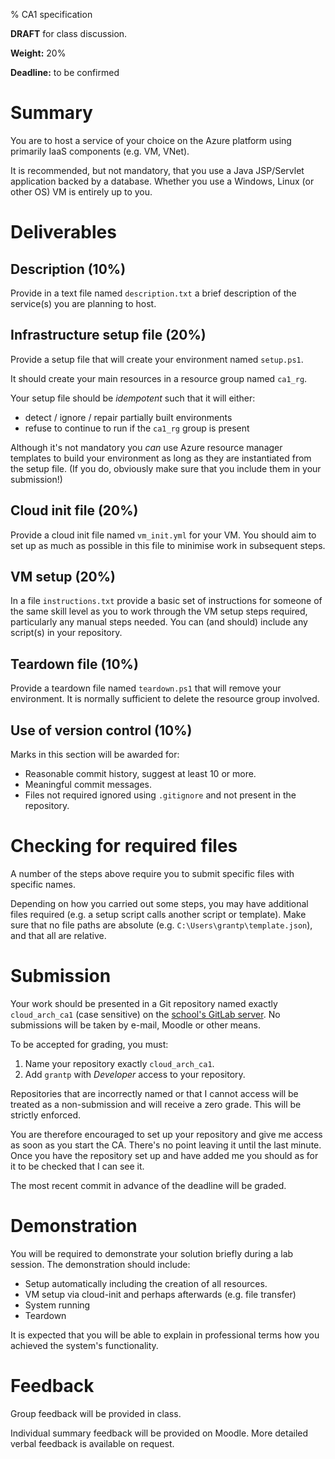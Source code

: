 % CA1 specification

**DRAFT** for class discussion. 

**Weight:** 20%

**Deadline:** to be confirmed

# Summary

You are to host a service of your choice on the Azure platform using primarily IaaS components (e.g. VM, VNet).

It is recommended, but not mandatory, that you use a Java JSP/Servlet application backed by a database.
Whether you use a Windows, Linux (or other OS) VM is entirely up to you.

# Deliverables

## Description (10%)

Provide in a text file named `description.txt` a brief description of the service(s) you are planning to host.


## Infrastructure setup file (20%)

Provide a setup file that will create your environment named `setup.ps1`. 

It should create your main resources in a resource group named `ca1_rg`. 

Your setup file should be *idempotent* such that it will either:

- detect / ignore / repair partially built environments
- refuse to continue to run if the `ca1_rg` group is present

Although it's not mandatory you *can* use Azure resource manager templates to build your environment as long as they are instantiated from the setup file.
(If you do, obviously make sure that you include them in your submission!)


## Cloud init file (20%)

Provide a cloud init file named `vm_init.yml` for your VM.
You should aim to set up as much as possible in this file to minimise work in subsequent steps.


## VM setup (20%)

In a file `instructions.txt` provide a basic set of instructions for someone of the same skill level as you to work through the VM setup steps required, particularly any manual steps needed.
You can (and should) include any script(s) in your repository.


## Teardown file (10%)

Provide a teardown file named `teardown.ps1` that will remove your environment.
It is normally sufficient to delete the resource group involved.


## Use of version control (10%)

Marks in this section will be awarded for:

- Reasonable commit history, suggest at least 10 or more.
- Meaningful commit messages.
- Files not required ignored using `.gitignore` and not present in the repository.


# Checking for required files

A number of the steps above require you to submit specific files with specific names.

Depending on how you carried out some steps, you may have additional files required (e.g. a setup script calls another script or template).
Make sure that no file paths are absolute (e.g. `C:\Users\grantp\template.json`), and that all are relative.


# Submission

Your work should be presented in a Git repository named exactly `cloud_arch_ca1` (case sensitive) on the [school's GitLab server](https://gitlab.comp.dkit.ie/).
No submissions will be taken by e-mail, Moodle or other means.

To be accepted for grading, you must:

1. Name your repository exactly `cloud_arch_ca1`.
2. Add `grantp` with *Developer* access to your repository.

Repositories that are incorrectly named or that I cannot access will be treated as a non-submission and will receive a zero grade.
This will be strictly enforced.

You are therefore encouraged to set up your repository and give me access as soon as you start the CA.
There's no point leaving it until the last minute.
Once you have the repository set up and have added me you should as for it to be checked that I can see it.

The most recent commit in advance of the deadline will be graded. 


# Demonstration

You will be required to demonstrate your solution briefly during a lab session. 
The demonstration should include:

- Setup automatically including the creation of all resources.
- VM setup via cloud-init and perhaps afterwards (e.g. file transfer)
- System running
- Teardown

It is expected that you will be able to explain in professional terms how you achieved the system's functionality.


# Feedback

Group feedback will be provided in class.

Individual summary feedback will be provided on Moodle.
More detailed verbal feedback is available on request.

